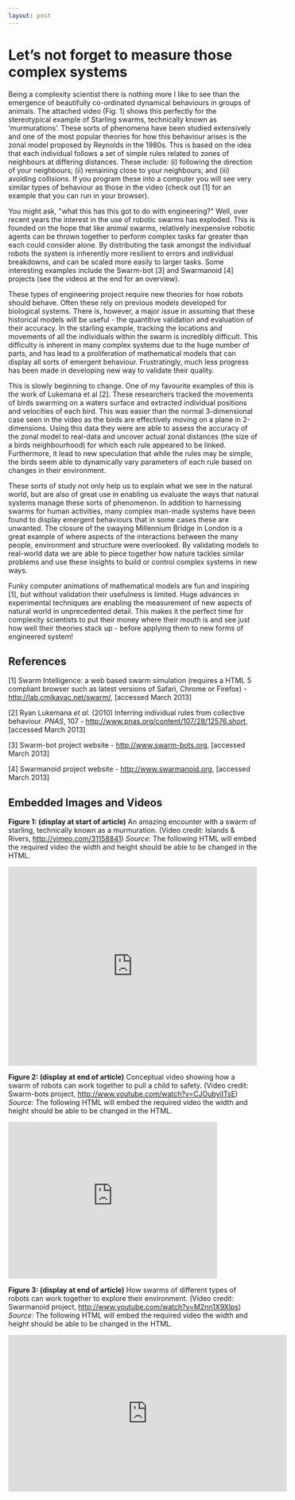 ```yaml
---
layout: post
---
```

# Let’s not forget to measure those complex systems
Being a complexity scientist there is nothing more I like to see than the emergence of beautifully co-ordinated dynamical behaviours in groups of animals. The attached video (Fig. 1) shows this perfectly for the stereotypical example of Starling swarms, technically known as ‘murmurations’. These sorts of phenomena have been studied extensively and one of the most popular theories for how this behaviour arises is the zonal model proposed by Reynolds in the 1980s. This is based on the idea that each individual follows a set of simple rules related to zones of neighbours at differing distances. These include: (i) following the direction of your neighbours; (ii) remaining close to your neighbours; and (iii) avoiding collisions. If you program these into a computer you will see very similar types of behaviour as those in the video (check out [1] for an example that you can run in your browser).

You might ask, "what this has this got to do with engineering?" Well, over recent years the interest in the use of robotic swarms has exploded. This is founded on the hope that like animal swarms, relatively inexpensive robotic agents can be thrown together to perform complex tasks far greater than each could consider alone. By distributing the task amongst the individual robots the system is inherently more resilient to errors and individual breakdowns, and can be scaled more easily to larger tasks. Some interesting examples include the Swarm-bot [3] and Swarmanoid [4] projects (see the videos at the end for an overview).

These types of engineering project require new theories for how robots should behave. Often these rely on previous models developed for biological systems. There is, however, a major issue in assuming that these historical models will be useful - the quantitive validation and evaluation of their accuracy. In the starling example, tracking the locations and movements of all the individuals within the swarm is incredibly difficult. This difficulty is inherent in many complex systems due to the huge number of parts, and has lead to a proliferation of mathematical models that can display all sorts of emergent behaviour. Frustratingly, much less progress has been made in developing new way to validate their quality.

This is slowly beginning to change. One of my favourite examples of this is the work of Lukemana et al [2]. These researchers tracked the movements of birds swarming on a waters surface and extracted individual positions and velocities of each bird. This was easier than the normal 3-dimensional case seen in the video as the birds are effectively moving on a plane in 2-dimensions. Using this data they were are able to assess the accuracy of the zonal model to real-data and uncover actual zonal distances (the size of a birds neighbourhood) for which each rule appeared to be linked. Furthermore, it lead to new speculation that while the rules may be simple, the birds seem able to dynamically vary parameters of each rule based on changes in their environment.

These sorts of study not only help us to explain what we see in the natural world, but are also of great use in enabling us evaluate the ways that natural systems manage these sorts of phenomenon. In addition to harnessing swarms for human activities, many complex man-made systems have been found to display emergent behaviours that in some cases these are unwanted. The closure of the swaying Millennium Bridge in London is a great example of where aspects of the interactions between the many people, environment and structure were overlooked. By validating models to real-world data we are able to piece together how nature tackles similar problems and use these insights to build or control complex systems in new ways.

Funky computer animations of mathematical models are fun and inspiring [1], but without validation their usefulness is limited. Huge advances in experimental techniques are enabling the measurement of new aspects of natural world in unprecedented detail. This makes it the perfect time for complexity scientists to put their money where their mouth is and see just how well their theories stack up - before applying them to new forms of engineered system!

## References
[1] Swarm Intelligence: a web based swarm simulation (requires a HTML 5 compliant browser such as latest versions of Safari, Chrome or Firefox) - http://lab.cmikavac.net/swarm/, [accessed March 2013]

[2] Ryan Lukemana *et al.* (2010) Inferring individual rules from collective behaviour. *PNAS*, 107 - http://www.pnas.org/content/107/28/12576.short, [accessed March 2013]

[3] Swarm-bot project website - http://www.swarm-bots.org, [accessed March 2013]

[4] Swarmanoid project website - http://www.swarmanoid.org, [accessed March 2013]

## Embedded Images and Videos
**Figure 1: (display at start of article)** An amazing encounter with a swarm of starling, technically known as a murmuration. (Video credit: Islands & Rivers, http://vimeo.com/31158841)
*Source:* The following HTML will embed the required video the width and height should be able to be changed in the HTML.
<iframe src="http://player.vimeo.com/video/31158841" width="500" height="400" frameborder="0" webkitAllowFullScreen mozallowfullscreen allowFullScreen></iframe>

**Figure 2: (display at end of article)** Conceptual video showing how a swarm of robots can work together to pull a child to safety. (Video credit: Swarm-bots project, http://www.youtube.com/watch?v=CJOubyiITsE)
*Source:* The following HTML will embed the required video the width and height should be able to be changed in the HTML.
<iframe width="420" height="315" src="http://www.youtube.com/embed/CJOubyiITsE" frameborder="0" allowfullscreen></iframe>

**Figure 3: (display at end of article)** How swarms of different types of robots can work together to explore their environment. (Video credit: Swarmanoid project, http://www.youtube.com/watch?v=M2nn1X9Xlps)
*Source:* The following HTML will embed the required video the width and height should be able to be changed in the HTML.
<iframe width="560" height="315" src="http://www.youtube.com/embed/M2nn1X9Xlps" frameborder="0" allowfullscreen></iframe>
